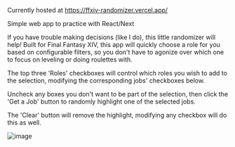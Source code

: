 Currently hosted at https://ffxiv-randomizer.vercel.app/

Simple web app to practice with React/Next

If you have trouble making decisions (like I do), this little randomizer will help! Built for Final Fantasy XIV,
this app will quickly choose a role for you based on configurable filters, so you don't have to agonize
over which one to focus on leveling or doing roulettes with.

The top three 'Roles' checkboxes will control which roles you wish to add to the selection, modifying the
corresponding jobs' checkboxes below.

Uncheck any boxes you don't want to be part of the selection, then click the 'Get a Job' button to randomly
highlight one of the selected jobs.

The 'Clear' button will remove the highlight, modifying any checkbox will do this as well.

![image](https://github.com/vilequarter/ffxiv-randomizer/assets/44734839/5024441e-8d4a-4bf1-9f06-7978774c68f2)
